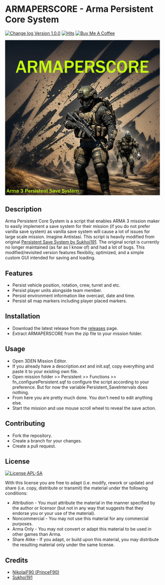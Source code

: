 # ARMAPERSCORE - Arma Persistent Core System
[![Change log Version 1.0.0](https://img.shields.io/badge/Version-1.0.0-white?style=plastic&logo=github&labelColor=black&color=teal)](ChangeLog.md)
[![Hits](https://hits.sh/github.com/NikolaiF90/ArmaPersistentCoreSystem.svg?style=plastic&label=Page%20Visits&color=teal&labelColor=000000&logo=github)](https://hits.sh/github.com/NikolaiF90/ArmaPersistentCoreSystem/)
[![Buy Me A Coffee](https://img.shields.io/badge/Buy_Me_A_Coffee-teal?style=plastic&logo=buymeacoffee&labelColor=black)](https://www.buymeacoffee.com/princef90)

![CoverImage](Images/Cover_Image.jpg)

## Description
Arma Persistent Core System is a script that enables ARMA 3 mission maker to easily implement a save system for their mission (if you do not prefer vanilla save system) as vanilla save system will cause a lot of issues for large scale mission. Imagine Antistasi. This script is heavily modified from original [Persistent Save System by Sukhoi191](https://gitlab.com/sukhoi191_a3/arma-3-persistent-save-system). The original script is currently no longer maintained (as far as I know of) and had a lot of bugs. This modified/revisited version features flexibiliy, optimized, and a simple custom GUI intended for saving and loading. 

## Features 
* Persist vehicle position, rotation, crew, turret and etc.
* Persist player units alongside team member.
* Persist environment information like overcast, date and time.
* Persist all map markers including player placed markers. 

## Installation
* Download the latest release from the [releases](https://github.com/NikolaiF90/ArmaPersistentCoreSystem/releases) page.
* Extract ARMAPERSCORE from the zip file to your mission folder.

## Usage
* Open 3DEN Mission Editor.
* If you already have a description.ext and init.sqf, copy everything and paste it to your existing own file.
* Open mission folder >> Persistent >> Functions >> fn_configurePersistent.sqf to configure the script according to your preference. But for now the variable Persistent_SaveIntervals does nothing. 
* From here you are pretty much done. You don't need to edit anything else. 
* Start the mission and use mouse scroll wheel to reveal the save action. 

## Contributing
* Fork the repository.
* Create a branch for your changes.
* Create a pull request. 

## License 
[![License APL-SA](https://img.shields.io/badge/APL--SA-black?style=plastic)](https://www.bohemia.net/community/licenses/arma-public-license-share-alike)

With this license you are free to adapt (i.e. modify, rework or update) and share (i.e. copy, distribute or transmit) the material under the following conditions:   
* Attribution - You must attribute the material in the manner specified by the author or licensor (but not in any way that suggests that they endorse you or your use of the material).
* Noncommercial - You may not use this material for any commercial purposes.
* Arma Only - You may not convert or adapt this material to be used in other games than Arma.
* Share Alike - If you adapt, or build upon this material, you may distribute the resulting material only under the same license.

## Credits
* [NikolaiF90 (PrinceF90)](https://github.com/NikolaiF90)
* [Sukhoi191](https://gitlab.com/sukhoi191)
